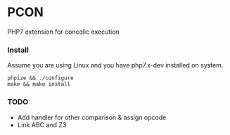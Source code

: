 # PCON
PHP7 extension for concolic execution


### Install
Assume you are using Linux and you have php7.x-dev installed on system.
```
phpize && ./configure
make && make install
```


### TODO
* Add handler for other comparison & assign opcode
* Link ABC and Z3
